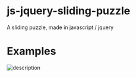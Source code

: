 # js-jquery-sliding-puzzle
A sliding puzzle, made in javascript / jquery

# Examples

![description](examples/example_play2.gif)


